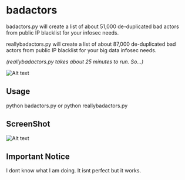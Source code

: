 # badactors
badactors.py will create a list of about 51,000 de-duplicated bad actors from public IP blacklist for your infosec needs. 

reallybadactors.py will create a list of about 87,000 de-duplicated bad actors from public IP blacklist for your big data infosec needs.

*(reallybadactors.py takes about 25 minutes to run. So...)*

![Alt text](https://imgs.xkcd.com/comics/compiling.png)

## Usage
python badactors.py
or
python reallybadactors.py

## ScreenShot
![Alt text](http://40.media.tumblr.com/4a71ec0ce7c50b8bbac13744f63d96bb/tumblr_inline_nohy84LkjN1qf8s52_500.png)

## Important Notice
I dont know what I am doing. It isnt perfect but it works. 



